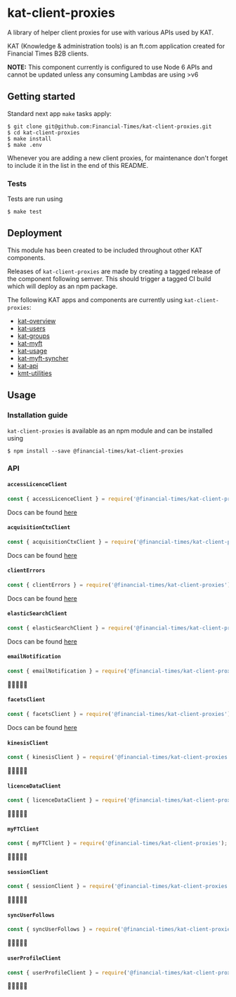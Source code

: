 # kat-client-proxies
A library of helper client proxies for use with various APIs used by KAT.

KAT (Knowledge & administration tools) is an ft.com application created for Financial Times B2B clients.

**NOTE:** This component currently is configured to use Node 6 APIs and cannot be updated unless any consuming Lambdas are using >v6

## Getting started

Standard next app `make` tasks apply:

```
$ git clone git@github.com:Financial-Times/kat-client-proxies.git
$ cd kat-client-proxies
$ make install
$ make .env
```

Whenever you are adding a new client proxies, for maintenance don't forget to include it in the list in the end of this README.

### Tests

Tests are run using
```
$ make test
```

## Deployment
This module has been created to be included throughout other KAT components.

Releases of `kat-client-proxies` are made by creating a tagged release of the component following semver. This should trigger a tagged CI build which will deploy as an npm package.

The following KAT apps and components are currently using `kat-client-proxies`:
- [kat-overview](https://github.com/Financial-Times/kat-overview)
- [kat-users](https://github.com/Financial-Times/kat-users)
- [kat-groups](https://github.com/Financial-Times/kat-groups)
- [kat-myft](https://github.com/Financial-Times/kat-myft)
- [kat-usage](https://github.com/Financial-Times/kat-usage)
- [kat-myft-syncher](https://github.com/Financial-Times/kat-myft-syncher)
- [kat-api](https://github.com/Financial-Times/kat-api)
- [kmt-utilities](https://github.com/Financial-Times/kmt-utilities)

## Usage

### Installation guide

`kat-client-proxies` is available as an npm module and can be installed using
```
$ npm install --save @financial-times/kat-client-proxies
```

### API

#### `accessLicenceClient`
```js
const { accessLicenceClient } = require('@financial-times/kat-client-proxies');
```

Docs can be found [here](./docs/accessLicenceClient.md)

#### `acquisitionCtxClient`
```js
const { acquisitionCtxClient } = require('@financial-times/kat-client-proxies');
```

Docs can be found [here](./docs/acquisitionCtxClient.md)

#### `clientErrors`
```js
const { clientErrors } = require('@financial-times/kat-client-proxies');
```

Docs can be found [here](./docs/clientErrors.md)

#### `elasticSearchClient`
```js
const { elasticSearchClient } = require('@financial-times/kat-client-proxies');
```

Docs can be found [here](./docs/elasticSearchClient.md)

#### `emailNotification`
```js
const { emailNotification } = require('@financial-times/kat-client-proxies');
```

🚧👷‍♀️👷🚧

#### `facetsClient`
```js
const { facetsClient } = require('@financial-times/kat-client-proxies');
```

Docs can be found [here](./docs/facetsClient.md)

#### `kinesisClient`
```js
const { kinesisClient } = require('@financial-times/kat-client-proxies');
```

🚧👷‍♀️👷🚧

#### `licenceDataClient`
```js
const { licenceDataClient } = require('@financial-times/kat-client-proxies');
```

🚧👷‍♀️👷🚧

#### `myFTClient`
```js
const { myFTClient } = require('@financial-times/kat-client-proxies');
```

🚧👷‍♀️👷🚧

#### `sessionClient`
```js
const { sessionClient } = require('@financial-times/kat-client-proxies');
```

🚧👷‍♀️👷🚧

#### `syncUserFollows`
```js
const { syncUserFollows } = require('@financial-times/kat-client-proxies');
```

🚧👷‍♀️👷🚧

#### `userProfileClient`
```js
const { userProfileClient } = require('@financial-times/kat-client-proxies');
```

🚧👷‍♀️👷🚧
